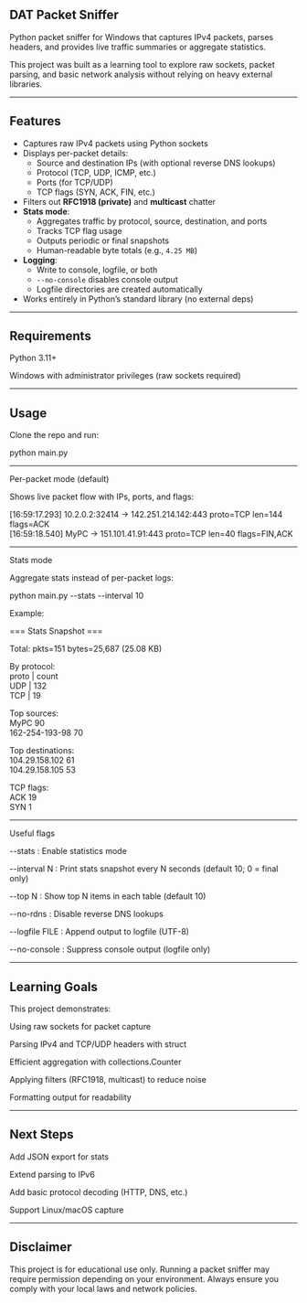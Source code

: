 ## DAT Packet Sniffer

Python packet sniffer for Windows that captures IPv4 packets, parses headers, and provides live traffic summaries or aggregate statistics.

This project was built as a learning tool to explore raw sockets, packet parsing, and basic network analysis without relying on heavy external libraries.

---

## Features

- Captures raw IPv4 packets using Python sockets  
- Displays per-packet details:  
  - Source and destination IPs (with optional reverse DNS lookups)  
  - Protocol (TCP, UDP, ICMP, etc.)  
  - Ports (for TCP/UDP)  
  - TCP flags (SYN, ACK, FIN, etc.)  
- Filters out **RFC1918 (private)** and **multicast** chatter  
- **Stats mode**:  
  - Aggregates traffic by protocol, source, destination, and ports  
  - Tracks TCP flag usage  
  - Outputs periodic or final snapshots  
  - Human-readable byte totals (e.g., `4.25 MB`)  
- **Logging**:  
  - Write to console, logfile, or both  
  - `--no-console` disables console output  
  - Logfile directories are created automatically  
- Works entirely in Python’s standard library (no external deps)  

---

## Requirements

Python 3.11+

Windows with administrator privileges (raw sockets required)

---

## Usage

Clone the repo and run:

python main.py

---

Per-packet mode (default)

Shows live packet flow with IPs, ports, and flags:

[16:59:17.293] 10.2.0.2:32414 -> 142.251.214.142:443  proto=TCP len=144 flags=ACK  
[16:59:18.540] MyPC -> 151.101.41.91:443           proto=TCP len=40 flags=FIN,ACK  

---

Stats mode

Aggregate stats instead of per-packet logs:

python main.py --stats --interval 10

Example:

=== Stats Snapshot ===

Total: pkts=151  bytes=25,687 (25.08 KB)

By protocol:  
  proto   |    count   
  UDP     |    132  
  TCP     |    19  

Top sources:  
  MyPC           90  
  162-254-193-98   70  

Top destinations:  
  104.29.158.102   61  
  104.29.158.105   53  

TCP flags:  
  ACK             19  
  SYN              1   

---

Useful flags

--stats : Enable statistics mode

--interval N : Print stats snapshot every N seconds (default 10; 0 = final only)

--top N : Show top N items in each table (default 10)

--no-rdns : Disable reverse DNS lookups

--logfile FILE : Append output to logfile (UTF-8)

--no-console : Suppress console output (logfile only)

---

## Learning Goals

This project demonstrates:

Using raw sockets for packet capture

Parsing IPv4 and TCP/UDP headers with struct

Efficient aggregation with collections.Counter

Applying filters (RFC1918, multicast) to reduce noise

Formatting output for readability

---

## Next Steps

Add JSON export for stats

Extend parsing to IPv6

Add basic protocol decoding (HTTP, DNS, etc.)

Support Linux/macOS capture

---

## Disclaimer

This project is for educational use only. Running a packet sniffer may require permission depending on your environment. Always ensure you comply with your local laws and network policies.

